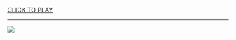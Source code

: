 
<a href="https://premium76.site?title=music_games_unblocked&ref=13M">CLICK TO PLAY</a></h3>
<hr>

<a href="https://premium76.site?title=music_games_unblocked&ref=13M"><img src="https://clearcache.store/games.png"></a>


